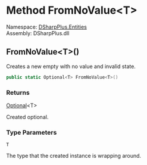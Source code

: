 # Method FromNoValue<T\>

Namespace: [DSharpPlus.Entities](DSharpPlus.Entities.md)  
Assembly: DSharpPlus.dll

## <a id="DSharpPlus_Entities_Optional_FromNoValue__1"></a>FromNoValue<T\>\(\)

Creates a new empty <xref href="DSharpPlus.Entities.Optional%601" data-throw-if-not-resolved="false"></xref> with no value and invalid state.

```csharp
public static Optional<T> FromNoValue<T>()
```

### Returns

[Optional](DSharpPlus.Entities.Optional\-1.md)<T\>

Created optional.

### Type Parameters

`T` 

The type that the created instance is wrapping around.

